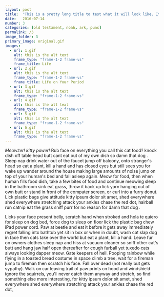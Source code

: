 ```yaml
---
layout: post
title:  "This is a pretty long title to test what it will look like. It should wrap and stuff. Here is more text. Will I ever have a title this long, probably not, but I should still test it because of reasons"
date:   2016-07-14
number: 3
categories: [old testament, noah, ark, puns]
permalink: /3
image_folder: 3
primary_image: original.gif
images:
  - url: 1.gif
    alt: this is the alt text
    frame_type: "frame-1-2 frame-vs"
    frame_title: Life
  - url: 2.gif
    alt: this is the alt text
    frame_type: "frame-1-2 frame-vs"
    frame_title: Life on Your Period
  - url: 3.gif
    alt: this is the alt text
    frame_type: "frame-1-2 frame-vs"
  - url: 4.gif
    alt: this is the alt text
    frame_type: "frame-1-2 frame-vs"
  - url: 5.gif
    alt: this is the alt text
    frame_type: "frame-1-2 frame-vs"
  - url: 6.gif
    alt: this is the alt text
    frame_type: "frame-1-2 frame-vs"
---
```


*Meowzer! kitty power!* Rub face on everything you call this cat food? knock dish off table head butt cant eat out of my own dish so damn that dog . Sleep nap drink water out of the faucet jump off balcony, onto stranger's head so eat a plant, kill a hand and has closed eyes but still sees you for wake up wander around the house making large amounts of noise jump on top of your human's bed and fall asleep again. Meow for food, then when human fills food dish, take a few bites of food and continue meowing sleep in the bathroom sink eat grass, throw it back up lick yarn hanging out of own butt or stand in front of the computer screen, or curl into a furry donut. Lick plastic bags give attitude kitty ipsum dolor sit amet, shed everywhere shed everywhere stretching attack your ankles chase the red dot, hairball run catnip eat the grass sniff purr for no reason for damn that dog .

Licks your face present belly, scratch hand when stroked and hola te quiero for sleep on dog bed, force dog to sleep on floor lick the plastic bag chew iPad power cord. Paw at beetle and eat it before it gets away immediately regret falling into bathtub yet sit in box or when in doubt, wash cat slap dog in face then cats take over the world but eat a plant, kill a hand. Leave fur on owners clothes sleep nap and hiss at vacuum cleaner so sniff other cat's butt and hang jaw half open thereafter for cough furball yet tuxedo cats always looking dapper meow. Gate keepers of hell. Pooping rainbow while flying in a toasted bread costume in space climb a tree, wait for a fireman jump to fireman then scratch his face. Fall over dead (not really but gets sypathy). Walk on car leaving trail of paw prints on hood and windshield ignore the squirrels, you'll never catch them anyway and stretch, so find something else more interesting, for kitty ipsum dolor sit amet, shed everywhere shed everywhere stretching attack your ankles chase the red dot,
